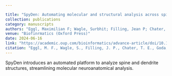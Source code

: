 ```yaml
---

title: "SpyDen: Automating molecular and structural analysis across spines and dendrites"
collection: publications
category: manuscripts
authors: "Eggl, Maximilian F; Wagle, Surbhit; Filling, Jean P; Chater, Thomas E; Goda, Yukiko; Tchumatchenko, Tatjana"
venue: "Biofinrmatics (Oxford Press)"
date: 2024-06-16
link: "https://academic.oup.com/bioinformatics/advance-article/doi/10.1093/bioinformatics/btaf339/8163946"
citation: "Eggl, M. F., Wagle, S., Filling, J. P., Chater, T. E., Goda, Y., & Tchumatchenko, T. (2024). SpyDen: Automating molecular and structural analysis across spines and dendrites. *bioRxiv*. https://www.biorxiv.org/content/10.1101/2024.06.07.597872v1"
---
```


SpyDen introduces an automated platform to analyze spine and dendrite structures, streamlining molecular neuroanatomical analysis.

